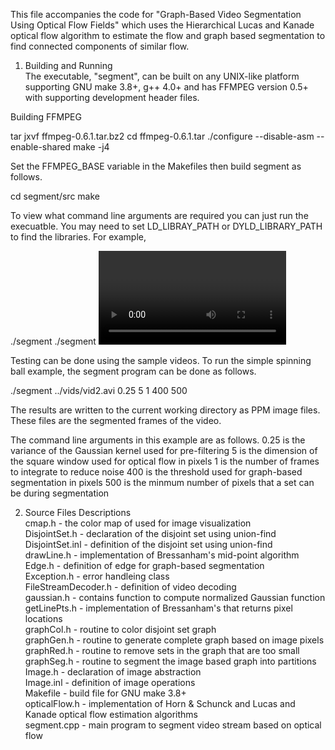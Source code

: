 This file accompanies the code for "Graph-Based Video Segmentation Using Optical Flow Fields" which uses the Hierarchical Lucas and Kanade optical flow algorithm to estimate the flow and graph based segmentation to find connected components of similar flow.

1) Building and Running  
The executable, "segment", can be built on any UNIX-like platform supporting GNU make
3.8+, g++ 4.0+ and has FFMPEG version 0.5+ with supporting development header files.

Building FFMPEG

tar jxvf ffmpeg-0.6.1.tar.bz2
cd ffmpeg-0.6.1.tar
./configure --disable-asm --enable-shared
make -j4

Set the FFMPEG_BASE variable in the Makefiles then build segment as follows.

cd segment/src
make

To view what command line arguments are required you can just run the execuatble. You may need to set LD_LIBRAY_PATH or DYLD_LIBRARY_PATH to find the libraries. For example,

./segment
./segment <video stream file> <sigma> <winSize> <tsteps> <threshold> <minSize>

Testing can be done using the sample videos.  To run the simple spinning ball
example, the segment program can be done as follows.

./segment ../vids/vid2.avi 0.25 5 1 400 500

The results are written to the current working directory as PPM image files.
These files are the segmented frames of the video.

The command line arguments in this example are as follows.
  0.25 is the variance of the Gaussian kernel used for pre-filtering
  5 is the dimension of the square window used for optical flow in pixels
  1 is the number of frames to integrate to reduce noise
  400 is the threshold used for graph-based segmentation in pixels
  500 is the minmum number of pixels that a set can be during segmentation

2) Source Files Descriptions  
cmap.h              - the color map of used for image visualization  
DisjointSet.h        - declaration of the disjoint set using union-find  
DisjointSet.inl      - definition of the disjoint set using union-find  
drawLine.h          - implementation of Bressanham's mid-point algorithm  
Edge.h              - definition of edge for graph-based segmentation  
Exception.h          - error handleing class  
FileStreamDecoder.h  - definition of video decoding  
gaussian.h          - contains function to compute normalized Gaussian function  
getLinePts.h        - implementation of Bressanham's that returns pixel locations  
graphCol.h          - routine to color disjoint set graph  
graphGen.h          - routine to generate complete graph based on image pixels  
graphRed.h          - routine to remove sets in the graph that are too small  
graphSeg.h          - routine to segment the image based graph into partitions  
Image.h             - declaration of image abstraction  
Image.inl           - definition of image operations  
Makefile            - build file for GNU make 3.8+  
opticalFlow.h       - implementation of Horn & Schunck and Lucas and Kanade optical flow estimation algorithms  
segment.cpp         - main program to segment video stream based on optical flow  
